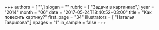 +++
authors = [ "",]
slogan = ""
rubric = [ "Задачи в картинках",]
year = "2014"
month = "06"
date = "2017-05-24T18:40:52+03:00"
title = "Как повесить картину?"
first_page = "34"
illustrators = [ "Наталья Гаврилова",]
npages = "1"
in_sample = false
+++
